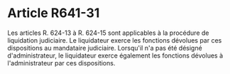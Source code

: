 # Article R641-31

Les articles R. 624-13 à R. 624-15 sont applicables à la procédure de liquidation judiciaire. Le liquidateur exerce les fonctions dévolues par ces dispositions au mandataire judiciaire. Lorsqu'il n'a pas été désigné d'administrateur, le liquidateur exerce également les fonctions dévolues à l'administrateur par ces dispositions.